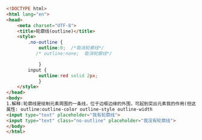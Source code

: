 
<BlogInfo id="100" title="72.轮廓线" author="白日梦想猿" pv=0 read_times=0 pre_cost_time="0分27秒" category="css学习" tag_list="['css学习']" create_time="2020.07.27 15:26:44" update_time="2020.07.27 15:32:02" />

```html
<!DOCTYPE html>
<html lang="en">
<head>
    <meta charset="UTF-8">
    <title>轮廓线(outline)</title>
    <style>
        .no-outline {
            outline:0;  /*取消轮廓线*/
           /* outline:none;  取消轮廓线*/

            }
        input {
            outline:red solid 2px;
            }
    </style>
</head>
<body>
1.解释:轮廓线是绘制元素周围的一条线，位于边框边缘的外围，可起到突出元素我的作用(但这样的样式非常丑!) <br>
属性: outline:outline-color outline-style outline-width
<input type="text" placeholder="我有轮廓线">
<input type="text" class="no-outline" placeholder="我没有轮廓线">
</body>
</html>
```

